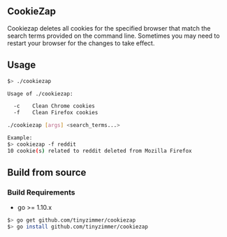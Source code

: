 ## CookieZap

Cookiezap deletes all cookies for the specified browser that match the search terms provided on the command line.
Sometimes you may need to restart your browser for the changes to take effect.

## Usage

```bash
$> ./cookiezap

Usage of ./cookiezap:

  -c    Clean Chrome cookies
  -f    Clean Firefox cookies

./cookiezap [args] <search_terms...>

Example:
$> cookiezap -f reddit
10 cookie(s) related to reddit deleted from Mozilla Firefox
```

## Build from source

### Build Requirements
 - go >= 1.10.x

```bash
$> go get github.com/tinyzimmer/cookiezap
$> go install github.com/tinyzimmer/cookiezap
```
